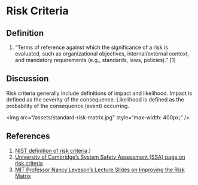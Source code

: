 # Risk Criteria

## Definition
1. “Terms of reference against which the significance of a risk is evaluated, such as organizational objectives, internal/external context, and mandatory requirements (e.g., standards, laws, policies).” [1]

## Discussion
Risk criteria generally include definitions of impact and likelihood. Impact is defined as the severity of the consequence. Likelihood is defined as the probability of the consequence (event) occurring.

<img 
	src=“/assets/standard-risk-matrix.jpg" 
	style=“max-width: 400px;” 
/>

## References
1. [NIST definition of risk criteria](https://csrc.nist.gov/glossary/term/risk_criteria#:~:text=Definitions%3A,of%20a%20risk%20is%20evaluated.&text=ISO%20Guide%2073-,Terms%20of%20reference%20against%20which%20the%20significance%20of%20a%20risk,standards%2C%20laws%2C%20policies).)
2. [University of Cambridge’s System Safety Assessment (SSA) page on risk criteria](http://www.ssatoolkit.com/ssatoolkit/examine4setcriteria/)
3. [MIT Professor Nancy Leveson’s Lecture Slides on Improving the Risk Matrix](http://psas.scripts.mit.edu/home/wp-content/uploads/2019/04/WedMorning_Leveson_Improving-the-Risk-Matrix.pdf)